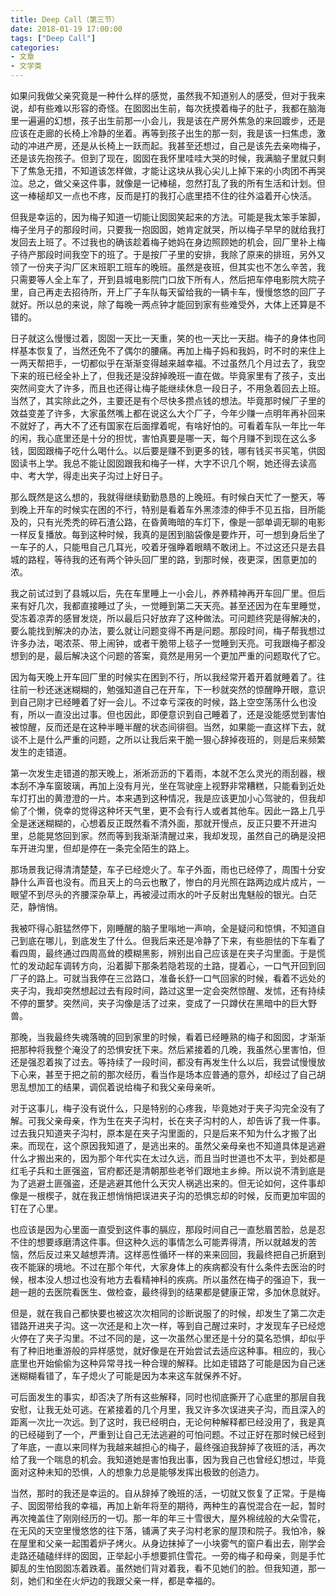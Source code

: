```yaml
---
title: Deep Call（第三节）
date: 2018-01-19 17:00:00
tags: ["Deep Call"]
categories: 
- 文章
- 文学类
---
```


如果问我做父亲究竟是一种什么样的感觉，虽然我不知道别人的感受，但对于我来说，却有些难以形容的奇怪。在囡囡出生前，每次抚摸着梅子的肚子，我都在脑海里一遍遍的幻想，孩子出生前那一小会儿，我是该在产房外焦急的来回踱步，还是应该在走廊的长椅上冷静的坐着。再等到孩子出生的那一刻，我是该一扫焦虑，激动的冲进产房，还是从长椅上一跃而起。我甚至还想过，自己是该先去亲吻梅子，还是该先抱孩子。但到了现在，囡囡在我怀里哇哇大哭的时候，我满脑子里就只剩下了焦急无措，不知道该怎样做，才能让这块从我心尖儿上掉下来的小肉团不再哭泣。总之，做父亲这件事，就像是一记棒槌，忽然打乱了我的所有生活和计划。但这一棒槌却又一点也不疼，反而是打的我打心底里捂不住的往外溢着开心快活。

但我是幸运的，因为梅子知道一切能让囡囡笑起来的方法。可能是我太笨手笨脚，梅子坐月子的那段时间，只要我一抱囡囡，她肯定就哭，所以梅子早早的就给我打发回去上班了。不过我也的确该趁着梅子她妈在身边照顾她的机会，回厂里补上梅子待产那段时间我空下的班了。于是按厂子里的安排，我除了原来的排班，另外又领了一份夹子沟厂区末班职工班车的晚班。虽然是夜班，但其实也不怎么辛苦，我只需要等人全上车了，开到县城电影院门口放下所有人，然后把车停电影院大院子里，自己再走去招待所，开上厂子车队每天留给我的一辆卡车，慢慢悠悠的回厂子就好。所以总的来说，除了每晚一两点钟才能回到家有些难受外，大体上还算是不错的。

日子就这么慢慢过着，囡囡一天比一天重，笑的也一天比一天甜。梅子的身体也同样基本恢复了，当然还免不了偶尔的腰痛。再加上梅子妈和我妈，时不时的来住上一两天帮把手，一切都似乎在渐渐变得越来越幸福。不过虽然几个月过去了，我空下来的班已经全补上了，但我还是没辞掉晚班一直在做。毕竟家里有了孩子，支出突然间变大了许多，而且也还得让梅子能继续休息一段日子，不用急着回去上班。当然了，其实除此之外，主要还是有个尽快多攒点钱的想法。毕竟那时候厂子里的效益变差了许多，大家虽然嘴上都在说这么大个厂子，今年少赚一点明年再补回来不就好了，再大不了还有国家在后面撑着呢，有啥好怕的。可看着车队一年比一年的闲，我心底里还是十分的担忧，害怕真要是哪一天，每个月赚不到现在这么多钱，囡囡跟梅子吃什么喝什么。以后要是赚不到更多的钱，哪有钱买书买笔，供囡囡读书上学。我总不能让囡囡跟我和梅子一样，大字不识几个啊，她还得去读高中、考大学，得走出夹子沟过上好日子。

那么既然是这么想的，我就得继续勤勤恳恳的上晚班。有时候白天忙了一整天，等到晚上开车的时候实在困的不行，特别是看着车外黑漆漆的伸手不见五指，目所能及的，只有光秃秃的碎石渣公路，在昏黄晦暗的车灯下，像是一部单调无聊的电影一样反复播放。每到这种时候，我真的是困到脑袋像是要炸开，可一想到身后坐了一车子的人，只能甩自己几耳光，咬着牙强睁着眼睛不敢闭上。不过这还只是去县城的路程，等待我的还有两个钟头回厂里的路，到那时候，夜更深，困意更加的浓。

我之前试过到了县城以后，先在车里睡上一小会儿，养养精神再开车回厂里。但后来有好几次，我都直接睡过了头，一觉睡到第二天天亮。甚至还因为在车里睡觉，受冻着凉弄的感冒发烧，所以最后只好放弃了这种做法。可问题终究是得解决的，要么能找到解决的办法，要么就让问题变得不再是问题。那段时间，梅子帮我想过许多办法，喝浓茶、带上闹钟，或者干脆带上毯子一觉睡到天亮。可我跟梅子都没想到的是，最后解决这个问题的答案，竟然是用另一个更加严重的问题取代了它。

因为每天晚上开车回厂里的时候实在困到不行，所以我经常开着开着就睡着了。往往前一秒还迷迷糊糊的，勉强知道自己在开车，下一秒就突然的惊醒睁开眼，意识到自己刚才已经睡着了好一会儿。不过幸亏深夜的时候，路上空空荡荡什么也没有，所以一直没出过事。但也因此，即便意识到自己睡着了，还是没能感觉到害怕被惊醒，反而还是在这种半睡半醒的状态间徘徊。当然，如果能一直这样下去，就谈不上是什么严重的问题，之所以让我后来干脆一狠心辞掉夜班的，则是后来频繁发生的走错道。

第一次发生走错道的那天晚上，淅淅沥沥的下着雨，本就不怎么灵光的雨刮器，根本刮不净车窗玻璃，再加上没有月光，坐在驾驶座上视野非常糟糕，只能看到近处车灯打出的黄澄澄的一片。本来遇到这种情况，我是应该更加小心驾驶的，但我却偷了个懒，侥幸的觉得这种坏天气里，更不会有行人或者其他车。因此一路上几乎全是迷迷糊糊的，心想着反正既然看不清外面，那就开慢点，反正只要不开进沟里，总能晃悠回到家。然而等到我渐渐清醒过来，我却发现，虽然自己的确是没把车开进沟里，但却是停在一条完全陌生的路上。

那场景我记得清清楚楚，车子已经熄火了。车子外面，雨也已经停了，周围十分安静什么声音也没有。而且天上的乌云也散了，惨白的月光照在路两边成片成片，一眼望不到尽头的齐腰深杂草上，再被浸过雨水的叶子反射出鬼魅般的银光。白茫茫，静悄悄。

我被吓得心脏猛然停下，刚睡醒的脑子里嗡地一声响，全是疑问和惊惧，不知道自己到底在哪儿，到底发生了什么。但我后来还是冷静了下来，有些胆怯的下车看了看四周，最终通过四周高耸的模糊黑影，辨别出自己应该是在夹子沟里面。于是慌忙的发动起车调转方向，沿着脚下那条若隐若现的土路，提着心，一口气开回到回厂子的路上。可就当我停在三岔路口，准备长舒一口气回家的时候，看着不远处的夹子沟，我却突然想起过去有段时间，路过这里一定会突然惊醒、发怵，还有持续不停的噩梦。突然间，夹子沟像是活了过来，变成了一只蹲伏在黑暗中的巨大野兽。

那晚，当我最终失魂落魄的回到家里的时候，看着已经睡熟的梅子和囡囡，才渐渐把那种将我整个淹没了的恐惧安抚下来。然后紧接着的几晚，我虽然心里害怕，但还是强忍着挨了过去。等持续了一段时间，都没有再发生什么以后，我尝试慢慢放下心来，甚至于把之前的那次经历，看当作是场本应普通的意外，却经过了自己胡思乱想加工的结果，调侃着说给梅子和我父亲母亲听。

对于这事儿，梅子没有说什么，只是特别的心疼我，毕竟她对于夹子沟完全没有了解。可我父亲母亲，作为生在夹子沟村，长在夹子沟村的人，却告诉了我一件事。过去我只知道夹子沟村，原本是在夹子沟里面的，只是后来不知为什么才搬了出来。而现在，这个原因我知道了，是逃出来的。虽然父亲母亲也不知道具体是逃避什么才搬出来的，因为那个年代实在太过久远，而且当时世道也不太平，到处都是红毛子兵和土匪强盗，官府都还是清朝那些老爷们跟地主乡绅。所以说不清到底是为了逃避土匪强盗，还是逃避其他什么天灾人祸逃出来的。但无论如何，这件事却像是一根楔子，就在我正想悄悄把误进夹子沟的恐惧忘却的时候，反而更加牢固的钉在了心里。

也应该是因为心里面一直受到这件事的膈应，那段时间自己一直愁眉苦脸，总是忍不住的想要琢磨清这件事。但这种久远的事情怎么可能弄得清，所以就越发的苦恼，然后反过来又越想弄清。这样恶性循环一样的来来回回，我最终把自己折磨到夜不能寐的境地。不过在那个年代，大家身体上的疾病都没有什么条件去医治的时候，根本没人想过也没有地方去看精神科的疾病。所以虽然在梅子的强迫下，我一趟一趟的去医院看医生、做检查，最终得到的结果都是健康正常，多加休息就好。

但是，就在我自己都快要也被这次次相同的诊断说服了的时候，却发生了第二次走错路开进夹子沟。这一次还是和上次一样，等到自己醒过来时，才发现车子已经熄火停在了夹子沟里。不过不同的是，这一次虽然心里还是十分的莫名恐惧，却似乎有了种旧地重游般的异样感觉，就好像是在开始尝试去适应这种事。相应的，我心底里也开始偷偷为这种异常寻找一种合理的解释。比如走错路了可能是因为自己迷迷糊糊看错了，车子熄火了可能是因为本来这车就保养不好。

可后面发生的事实，却否决了所有这些解释，同时也彻底撕开了心底里的那层自我安慰，让我无处可逃。在紧接着的几个月里，我又许多次误进夹子沟，而且深入的距离一次比一次远。到了这时，我已经明白，无论何种解释都已经没用了，我是真的已经碰到了一个，严重到让自己无法逃避的可怕问题。不过正好在那时候已经到了年底，一直以来同样为我越来越担心的梅子，最终强迫我辞掉了夜班的活，再次给了我一个喘息的机会。我知道她是害怕我出事，因为我自己也曾经幻想过，毕竟面对这种未知的恐惧，人的想象力总是能够发挥出极致的创造力。

当然，那时的我还是幸运的。自从辞掉了晚班的活，一切就又恢复了正常。于是梅子、囡囡带给我的幸福，再加上新年将至的期待，两种生的喜悦混合在一起，暂时再次掩盖住了刚刚经历的一切。那一年的年三十雪很大，屋外棉绒般的大朵雪花，在无风的天空里慢悠悠的往下落，铺满了夹子沟村老家的屋顶和院子。我怕冷，躲在屋里和父亲一起围着炉子烤火。从身边抹掉了一小块雾气的窗户看出去，刚学会走路还磕磕绊绊的囡囡，正举起小手想要抓住雪花。一旁的梅子和母亲，则是手忙脚乱的生怕囡囡冻着跌着。虽然她们背对着我，看不见她们的脸。但我知道，那一刻，她们和坐在火炉边的我跟父亲一样，都是幸福的。
